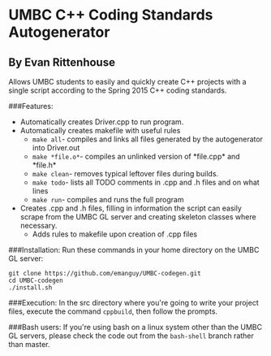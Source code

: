 # UMBC C++ Coding Standards Autogenerator
## By Evan Rittenhouse
Allows UMBC students to easily and quickly create C++ projects with a single script according to the Spring 2015 C++ coding standards.

###Features:
* Automatically creates Driver.cpp to run program.
* Automatically creates makefile with useful rules
  * ```make all```- compiles and links all files generated by the autogenerator into Driver.out
  * ```make *file.o*```- compiles an unlinked version of \*file.cpp\* and \*file.h\*
  * ```make clean```- removes typical leftover files during builds.
  * ```make todo```- lists all TODO comments in .cpp and .h files and on what lines
  * ```make run```- compiles and runs the full program
* Creates .cpp and .h files, filling in information the script can easily scrape from the UMBC GL server and creating skeleton classes where necessary.
  * Adds rules to makefile upon creation of .cpp files

###Installation:
Run these commands in your home directory on the UMBC GL server:
```
git clone https://github.com/emanguy/UMBC-codegen.git
cd UMBC-codegen
./install.sh
```

###Execution:
In the src directory where you're going to write your project files, execute the command ```cppbuild```, then follow the prompts.

###Bash users:
If you're using bash on a linux system other than the UMBC GL servers, please check the code out from the ```bash-shell``` branch rather than master.
